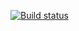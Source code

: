 [![Build status](https://ci.appveyor.com/api/projects/status/c72w2uf90it99kw4?svg=true)](https://ci.appveyor.com/project/Alexlopotov/postmanecho)
